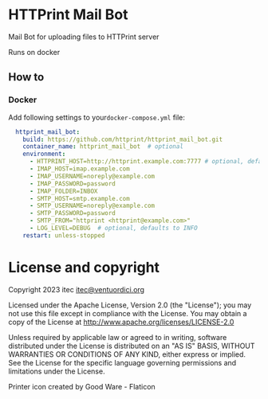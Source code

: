 # HTTPrint Mail Bot

Mail Bot for uploading files to HTTPrint server

Runs on docker

## How to

### Docker

Add following settings to your`docker-compose.yml` file:

```yaml
  httprint_mail_bot:
    build: https://github.com/httprint/httprint_mail_bot.git
    container_name: httprint_mail_bot  # optional
    environment:
      - HTTPRINT_HOST=http://httprint.example.com:7777 # optional, defaults to http://httprint:7777
      - IMAP_HOST=imap.example.com
      - IMAP_USERNAME=noreply@example.com
      - IMAP_PASSWORD=password
      - IMAP_FOLDER=INBOX
      - SMTP_HOST=smtp.example.com
      - SMTP_USERNAME=noreply@example.com
      - SMTP_PASSWORD=password
      - SMTP_FROM="httprint <httprint@example.com>"
      - LOG_LEVEL=DEBUG  # optional, defaults to INFO
    restart: unless-stopped
  ```
  


# License and copyright

Copyright 2023 itec <itec@ventuordici.org>

Licensed under the Apache License, Version 2.0 (the "License");
you may not use this file except in compliance with the License.
You may obtain a copy of the License at http://www.apache.org/licenses/LICENSE-2.0

Unless required by applicable law or agreed to in writing, software
distributed under the License is distributed on an "AS IS" BASIS,
WITHOUT WARRANTIES OR CONDITIONS OF ANY KIND, either express or implied.
See the License for the specific language governing permissions and
limitations under the License.

Printer icon created by Good Ware - Flaticon

